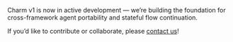 Charm v1 is now in active development — we’re building the foundation for cross-framework agent portability and stateful flow continuation.

If you’d like to contribute or collaborate, please [contact us](https://discord.gg/xxZh9kmyMR)!
